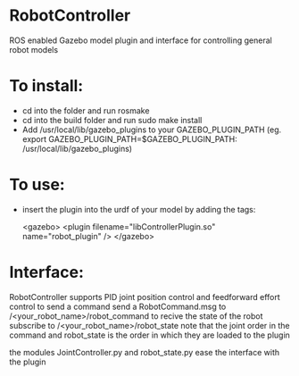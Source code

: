 RobotController
===============

ROS enabled Gazebo model plugin and interface for controlling general robot models

To install:
==========
* cd into the folder and run rosmake
* cd into the build folder and run sudo make install
* Add /usr/local/lib/gazebo_plugins to your GAZEBO_PLUGIN_PATH
(eg. export GAZEBO_PLUGIN_PATH=$GAZEBO_PLUGIN_PATH: /usr/local/lib/gazebo_plugins)

To use:
=======
* insert the plugin into the urdf of your model by adding the tags:

    \<gazebo\>
     \<plugin filename="libControllerPlugin.so" name="robot_plugin" /\>
    \</gazebo\>

Interface:
==========
RobotController supports PID joint position control and feedforward effort control
to send a command send a RobotCommand.msg to /<your_robot_name>/robot_command
to recive the state of the robot subscribe to /<your_robot_name>/robot_state
note that the joint order in the command and robot_state is the order in which they are loaded to the plugin

the modules JointController.py and robot_state.py ease the interface with the plugin


